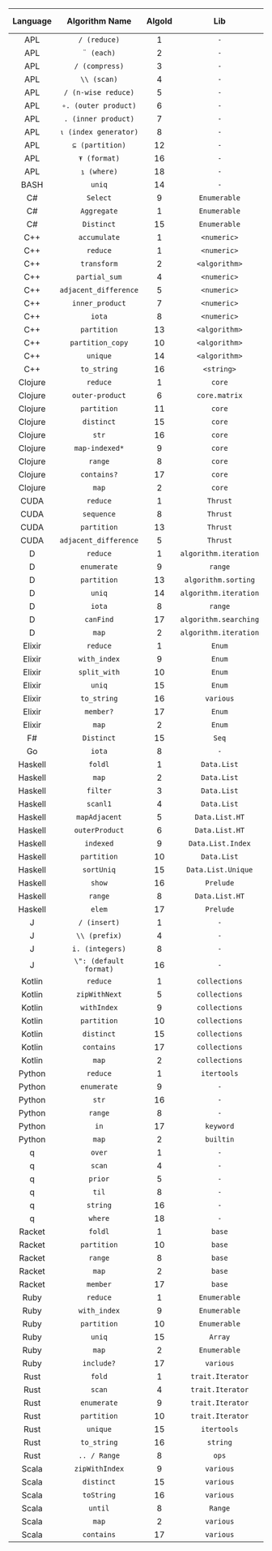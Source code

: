 |Language|Algorithm Name|AlgoId|Lib|Doc Link|Ex Link|
|:--:|:--:|:--:|:--:|:--:|:--:|
|APL|`/ (reduce)`|1|`-`|[doc](http://microapl.com/apl_help/ch_020_020_800.htm)|`TODO`|
|APL|`¨ (each)`|2|`-`|[doc](http://microapl.com/apl_help/ch_020_020_900.htm)|`TODO`|
|APL|`/ (compress)`|3|`-`|[doc](http://microapl.com/apl_help/ch_020_020_840.htm)|`TODO`|
|APL|`\\ (scan)`|4|`-`|[doc](http://microapl.com/apl_help/ch_020_020_820.htm)|`TODO`|
|APL|`/ (n-wise reduce)`|5|`-`|[doc](http://microapl.com/apl_help/ch_020_020_800.htm)|`TODO`|
|APL|`∘. (outer product)`|6|`-`|[doc](http://microapl.com/apl_help/ch_020_020_890.htm)|`TODO`|
|APL|`. (inner product)`|7|`-`|[doc](http://microapl.com/apl_help/ch_020_020_880.htm)|`TODO`|
|APL|`⍳ (index generator)`|8|`-`|[doc](http://microapl.com/apl_help/ch_020_020_150.htm)|`TODO`|
|APL|`⊆ (partition)`|12|`-`|[doc](http://microapl.com/apl_help/ch_020_020_590.htm)|`TODO`|
|APL|`⍕ (format)`|16|`-`|[doc](http://microapl.com/apl_help/ch_020_020_680.htm)|`TODO`|
|APL|`⍸ (where)`|18|`-`|[doc](https://help.dyalog.com/17.1/#Language/Primitive%20Functions/Where.htm#kanchor3608)|`TODO`|
|BASH|`uniq`|14|`-`|[doc](https://ss64.com/bash/uniq.html)|`TODO`|
|C#|`Select`|9|`Enumerable`|[doc](https://docs.microsoft.com/en-us/dotnet/api/system.linq.enumerable.select)|`TODO`|
|C#|`Aggregate`|1|`Enumerable`|[doc](https://docs.microsoft.com/en-us/dotnet/api/system.linq.enumerable.aggregate)|`TODO`|
|C#|`Distinct`|15|`Enumerable`|[doc](https://docs.microsoft.com/en-us/dotnet/api/system.linq.enumerable.distinct)|`TODO`|
|C++|`accumulate`|1|`<numeric>`|[doc](https://en.cppreference.com/w/cpp/algorithm/accumulate)|`TODO`|
|C++|`reduce`|1|`<numeric>`|[doc](https://en.cppreference.com/w/cpp/algorithm/reduce)|`TODO`|
|C++|`transform`|2|`<algorithm>`|[doc](https://en.cppreference.com/w/cpp/algorithm/transform)|`TODO`|
|C++|`partial_sum`|4|`<numeric>`|[doc](https://en.cppreference.com/w/cpp/algorithm/partial_sum)|`TODO`|
|C++|`adjacent_difference`|5|`<numeric>`|[doc](https://en.cppreference.com/w/cpp/algorithm/adjacent_difference)|`TODO`|
|C++|`inner_product`|7|`<numeric>`|[doc](https://en.cppreference.com/w/cpp/algorithm/inner_product)|`TODO`|
|C++|`iota`|8|`<numeric>`|[doc](https://en.cppreference.com/w/cpp/algorithm/iota)|`TODO`|
|C++|`partition`|13|`<algorithm>`|[doc](https://en.cppreference.com/w/cpp/algorithm/partition)|`TODO`|
|C++|`partition_copy`|10|`<algorithm>`|[doc](https://en.cppreference.com/w/cpp/algorithm/partition_copy)|`TODO`|
|C++|`unique`|14|`<algorithm>`|[doc](https://en.cppreference.com/w/cpp/algorithm/unique)|`TODO`|
|C++|`to_string`|16|`<string>`|[doc](https://en.cppreference.com/w/cpp/string/basic_string/to_string)|`TODO`|
|Clojure|`reduce`|1|`core`|[doc](https://clojuredocs.org/clojure.core/reduce)|`TODO`|
|Clojure|`outer-product`|6|`core.matrix`|[doc](https://mikera.github.io/core.matrix/doc/clojure.core.matrix.html#var-outer-product)|`TODO`|
|Clojure|`partition`|11|`core`|[doc](https://clojuredocs.org/clojure.core/partition)|`TODO`|
|Clojure|`distinct`|15|`core`|[doc](https://clojuredocs.org/clojure.core/distinct)|`TODO`|
|Clojure|`str`|16|`core`|[doc](https://clojuredocs.org/clojure.core/str)|`TODO`|
|Clojure|`map-indexed*`|9|`core`|[doc](https://clojuredocs.org/clojure.core/map-indexed)|`TODO`|
|Clojure|`range`|8|`core`|[doc](https://clojuredocs.org/clojure.core/range)|`TODO`|
|Clojure|`contains?`|17|`core`|[doc](https://clojuredocs.org/clojure.core/contains_q)|`TODO`|
|Clojure|`map`|2|`core`|[doc](https://clojuredocs.org/clojure.core/map)|`TODO`|
|CUDA|`reduce`|1|`Thrust`|[doc](https://thrust.github.io/doc/group__reductions_ga43eea9a000f912716189687306884fc7.html)|`TODO`|
|CUDA|`sequence`|8|`Thrust`|[doc](https://thrust.github.io/doc/group__transformations_ga233a3db0c5031023c8e9385acd4b9759.html)|`TODO`|
|CUDA|`partition`|13|`Thrust`|[doc](https://thrust.github.io/doc/group__partitioning_gac5cdbb402c5473ca92e95bc73ecaf13c.html)|`TODO`|
|CUDA|`adjacent_difference`|5|`Thrust`|[doc](https://thrust.github.io/doc/group__transformations_gaa41d309b53fa03bf13fe35a184148400.html)|`TODO`|
|D|`reduce`|1|`algorithm.iteration`|[doc](https://dlang.org/library/std/algorithm/iteration/reduce.html)|`TODO`|
|D|`enumerate`|9|`range`|[doc](https://dlang.org/library/std/range/enumerate.html)|`TODO`|
|D|`partition`|13|`algorithm.sorting`|[doc](https://dlang.org/library/std/algorithm/sorting/partition.html)|`TODO`|
|D|`uniq`|14|`algorithm.iteration`|[doc](https://dlang.org/phobos/std_algorithm_iteration.html#uniq)|`TODO`|
|D|`iota`|8|`range`|[doc](https://dlang.org/library/std/range/iota.html)|`TODO`|
|D|`canFind`|17|`algorithm.searching`|[doc](https://dlang.org/library/std/algorithm/searching/can_find.can_find.html)|`TODO`|
|D|`map`|2|`algorithm.iteration`|[doc](https://dlang.org/library/std/algorithm/iteration/map.html)|`TODO`|
|Elixir|`reduce`|1|`Enum`|[doc](https://hexdocs.pm/elixir/Enum.html#reduce/2)|`TODO`|
|Elixir|`with_index`|9|`Enum`|[doc](https://hexdocs.pm/elixir/Enum.html#with_index/2)|`TODO`|
|Elixir|`split_with`|10|`Enum`|[doc](https://hexdocs.pm/elixir/Enum.html#split_with/2)|`TODO`|
|Elixir|`uniq`|15|`Enum`|[doc](https://hexdocs.pm/elixir/Enum.html#uniq/1)|`TODO`|
|Elixir|`to_string`|16|`various`|[doc](https://hexdocs.pm/elixir/Integer.html#to_string/1)|`TODO`|
|Elixir|`member?`|17|`Enum`|[doc](https://hexdocs.pm/elixir/Enum.html#member?/2)|`TODO`|
|Elixir|`map`|2|`Enum`|[doc](https://hexdocs.pm/elixir/Enum.html#map/2)|`TODO`|
|F#|`Distinct`|15|`Seq`|[doc](https://www.dotnetperls.com/duplicates-fs)|`TODO`|
|Go|`iota`|8|`-`|[doc](https://github.com/golang/go/wiki/Iota)|`TODO`|
|Haskell|`foldl`|1|`Data.List`|[doc](https://hackage.haskell.org/package/base-4.12.0.0/docs/Prelude.html#v:foldl)|`TODO`|
|Haskell|`map`|2|`Data.List`|[doc](https://hackage.haskell.org/package/base-4.12.0.0/docs/Prelude.html#v:map)|`TODO`|
|Haskell|`filter`|3|`Data.List`|[doc](https://hackage.haskell.org/package/base-4.12.0.0/docs/Prelude.html#v:filter)|`TODO`|
|Haskell|`scanl1`|4|`Data.List`|[doc](https://hackage.haskell.org/package/base-4.12.0.0/docs/Prelude.html#v:scanl1)|`TODO`|
|Haskell|`mapAdjacent`|5|`Data.List.HT`|[doc](https://hackage.haskell.org/package/utility-ht-0.0.15/docs/Data-List-HT.html#v:mapAdjacent)|`TODO`|
|Haskell|`outerProduct`|6|`Data.List.HT`|[doc](https://hackage.haskell.org/package/utility-ht-0.0.15/docs/Data-List-HT.html#v:outerProduct)|`TODO`|
|Haskell|`indexed`|9|`Data.List.Index`|[doc](https://hackage.haskell.org/package/ilist-0.4.0.0/docs/Data-List-Index.html#v:indexed)|`TODO`|
|Haskell|`partition`|10|`Data.List`|[doc](https://hackage.haskell.org/package/base-4.12.0.0/docs/Data-List.html#v:partition)|`TODO`|
|Haskell|`sortUniq`|15|`Data.List.Unique`|[doc](https://hackage.haskell.org/package/Unique-0.4.7.7/docs/Data-List-Unique.html#v:sortUniq)|`TODO`|
|Haskell|`show`|16|`Prelude`|[doc](https://hackage.haskell.org/package/base-4.12.0.0/docs/Prelude.html#v:show)|`TODO`|
|Haskell|`range`|8|`Data.List.HT`|[doc](https://hackage.haskell.org/package/utility-ht-0.0.15/docs/Data-List-HT.html#v:range)|`TODO`|
|Haskell|`elem`|17|`Prelude`|[doc](https://hackage.haskell.org/package/base-4.12.0.0/docs/Prelude.html#v:elem)|`TODO`|
|J|`/ (insert)`|1|`-`|[doc](https://code.jsoftware.com/wiki/Vocabulary/slash)|`TODO`|
|J|`\\ (prefix)`|4|`-`|[doc](https://code.jsoftware.com/wiki/Vocabulary/bslash)|`TODO`|
|J|`i. (integers)`|8|`-`|[doc](https://code.jsoftware.com/wiki/Vocabulary/idot)|`TODO`|
|J|`\": (default format)`|16|`-`|[doc](https://code.jsoftware.com/wiki/Vocabulary/quoteco)|`TODO`|
|Kotlin|`reduce`|1|`collections`|[doc](https://kotlinlang.org/api/latest/jvm/stdlib/kotlin.collections/reduce.html)|`TODO`|
|Kotlin|`zipWithNext`|5|`collections`|[doc](https://kotlinlang.org/api/latest/jvm/stdlib/kotlin.collections/zip-with-next.html)|`TODO`|
|Kotlin|`withIndex`|9|`collections`|[doc](https://kotlinlang.org/api/latest/jvm/stdlib/kotlin.collections/with-index.html)|`TODO`|
|Kotlin|`partition`|10|`collections`|[doc](https://kotlinlang.org/api/latest/jvm/stdlib/kotlin.collections/partition.html)|`TODO`|
|Kotlin|`distinct`|15|`collections`|[doc](https://kotlinlang.org/api/latest/jvm/stdlib/kotlin.collections/distinct.html)|`TODO`|
|Kotlin|`contains`|17|`collections`|[doc](https://kotlinlang.org/api/latest/jvm/stdlib/kotlin.collections/contains.html)|`TODO`|
|Kotlin|`map`|2|`collections`|[doc](https://kotlinlang.org/api/latest/jvm/stdlib/kotlin.collections/map.html)|`TODO`|
|Python|`reduce`|1|`itertools`|[doc](https://book.pythontips.com/en/latest/map_filter.html#reduce)|`TODO`|
|Python|`enumerate`|9|`-`|[doc](http://book.pythontips.com/en/latest/enumerate.html)|`TODO`|
|Python|`str`|16|`-`|[doc](https://docs.python.org/3/library/stdtypes.html#text-sequence-type-str)|`TODO`|
|Python|`range`|8|`-`|[doc](https://docs.python.org/3/library/functions.html#func-range)|`TODO`|
|Python|`in`|17|`keyword`|[doc](https://www.programiz.com/python-programming/keyword-list#in)|`TODO`|
|Python|`map`|2|`builtin`|[doc](https://docs.python.org/3/library/functions.html#map)|`TODO`|
|q|`over`|1|`-`|[doc](https://code.kx.com/q/ref/over/)|`TODO`|
|q|`scan`|4|`-`|[doc](https://code.kx.com/q/ref/over/)|`TODO`|
|q|`prior`|5|`-`|[doc](https://code.kx.com/q/ref/prior/)|`TODO`|
|q|`til`|8|`-`|[doc](https://code.kx.com/q/ref/til/)|`TODO`|
|q|`string`|16|`-`|[doc](https://code.kx.com/v2/ref/string/)|`TODO`|
|q|`where`|18|`-`|[doc](https://code.kx.com/q4m3/A_Built-in_Functions/#a107-where)|`TODO`|
|Racket|`foldl`|1|`base`|[doc](https://docs.racket-lang.org/reference/pairs.html#%28def._%28%28lib._racket%2Fprivate%2Flist..rkt%29._foldl%29%29)|`TODO`|
|Racket|`partition`|10|`base`|[doc](https://docs.racket-lang.org/reference/pairs.html#%28def._%28%28lib._racket%2Flist..rkt%29._partition%29%29)|`TODO`|
|Racket|`range`|8|`base`|[doc](https://docs.racket-lang.org/reference/pairs.html?q=enumerate#%28def._%28%28lib._racket%2Flist..rkt%29._range%29%29)|`TODO`|
|Racket|`map`|2|`base`|[doc](https://docs.racket-lang.org/reference/pairs.html?q=map#%28def._%28%28lib._racket%2Fprivate%2Fmap..rkt%29._map%29%29)|`TODO`|
|Racket|`member`|17|`base`|[doc](https://docs.racket-lang.org/reference/pairs.html?q=map#%28def._%28%28lib._racket%2Fprivate%2Fbase..rkt%29._member%29%29)|`TODO`|
|Ruby|`reduce`|1|`Enumerable`|[doc](https://apidock.com/ruby/Enumerable/reduce)|`TODO`|
|Ruby|`with_index`|9|`Enumerable`|[doc](https://apidock.com/ruby/Enumerator/with_index)|`TODO`|
|Ruby|`partition`|10|`Enumerable`|[doc](https://apidock.com/ruby/Enumerable/partition)|`TODO`|
|Ruby|`uniq`|15|`Array`|[doc](https://apidock.com/ruby/Array/uniq)|`TODO`|
|Ruby|`map`|2|`Enumerable`|[doc](https://apidock.com/ruby/Enumerable/map)|`TODO`|
|Ruby|`include?`|17|`various`|[doc](https://apidock.com/ruby/Array/include%3F)|`TODO`|
|Rust|`fold`|1|`trait.Iterator`|[doc](https://doc.rust-lang.org/std/iter/trait.Iterator.html#method.fold)|`TODO`|
|Rust|`scan`|4|`trait.Iterator`|[doc](https://doc.rust-lang.org/std/iter/trait.Iterator.html#method.scan)|`TODO`|
|Rust|`enumerate`|9|`trait.Iterator`|[doc](https://doc.rust-lang.org/std/iter/trait.Iterator.html#method.enumerate)|`TODO`|
|Rust|`partition`|10|`trait.Iterator`|[doc](https://doc.rust-lang.org/std/iter/trait.Iterator.html#method.partition)|`TODO`|
|Rust|`unique`|15|`itertools`|[doc](https://docs.rs/itertools/0.7.6/itertools/structs/struct.Unique.html)|`TODO`|
|Rust|`to_string`|16|`string`|[doc](https://doc.rust-lang.org/std/string/trait.ToString.html)|`TODO`|
|Rust|`.. / Range`|8|`ops`|[doc](https://doc.rust-lang.org/std/ops/struct.Range.html)|`TODO`|
|Scala|`zipWithIndex`|9|`various`|[doc](https://www.scala-lang.org/api/2.12.4/scala/collection/immutable/Vector.html#zipWithIndex:scala.collection.immutable.Vector[(A,Int)])|`TODO`|
|Scala|`distinct`|15|`various`|[doc](https://www.scala-lang.org/api/2.12.4/scala/collection/immutable/Vector.html#distinct:Repr)|`TODO`|
|Scala|`toString`|16|`various`|[doc](https://www.scala-lang.org/api/2.12.4/scala/collection/immutable/Vector.html#toString():String)|`TODO`|
|Scala|`until`|8|`Range`|[doc](https://www.scala-lang.org/api/2.12.3/scala/collection/immutable/Range.html)|`TODO`|
|Scala|`map`|2|`various`|[doc](https://www.scala-lang.org/api/2.12.4/scala/collection/immutable/Vector.html#map[B](f:A=%3EB):scala.collection.immutable.Vector[B])|`TODO`|
|Scala|`contains`|17|`various`|[doc](https://www.scala-lang.org/api/2.12.4/scala/collection/immutable/Vector.html#contains[A1%3E:A](elem:A1):Boolean)|`TODO`|
